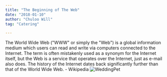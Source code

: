 ```yaml
---
title: "The Beginning of The Web"
date: "2018-01-10"
author: "Chuloo Will"
tag: "Catering"

---
```

The World Wide Web ("WWW" or simply the "Web") is a global information medium which users can read and write via computers connected to the Internet. The term is often mistakenly used as a synonym for the Internet itself, but the Web is a service that operates over the Internet, just as e-mail also does. The history of the Internet dates back significantly further than that of the World Wide Web. - Wikipedia
![WeddingPet](../../images/Blogs/Sample1.jpg)  